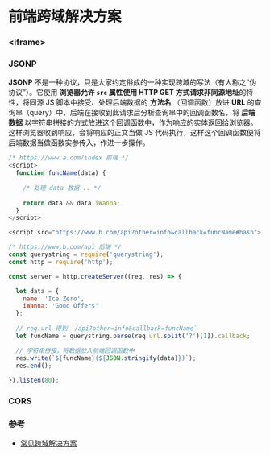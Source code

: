 # 前端跨域解决方案

### \<iframe\>

### JSONP

**JSONP** 不是一种协议，只是大家约定俗成的一种实现跨域的写法（有人称之“伪协议”）。它使用 **浏览器允许 `src` 属性使用 **HTTP GET** 方式请求非同源地址**的特性，将同源 JS 脚本中接受、处理后端数据的 **方法名** （回调函数）放进 **URL** 的查询串（query）中，后端在接收到此请求后分析查询串中的回调函数名，将 **后端数据** 以字符串拼接的方式放进这个回调函数中，作为响应的实体返回给浏览器。这样浏览器收到响应，会将响应的正文当做 JS 代码执行，这样这个回调函数便将后端数据当做函数实参传入，作进一步操作。

```js
/* https://www.a.com/index 前端 */
<script>
  function funcName(data) {
      
    /* 处理 data 数据... */
    
    return data && data.iWanna;
  }
</script>

<script src="https://www.b.com/api?other=info&callback=funcName#hash">
```

```js
/* https://www.b.com/api 后端 */
const querystring = require('querystring');
const http = require('http');

const server = http.createServer((req, res) => {

  let data = {
    name: 'Ice Zero',
    iWanna: 'Good Offers'
  };
  
  // req.url 得到 `/api?other=info&callback=funcName`
  let funcName = querystring.parse(req.url.split('?')[1]).callback;

  // 字符串拼接，将数据放入前端回调函数中
  res.write(`${funcName}(${JSON.stringify(data)})`);
  res.end();
  
}).listen(80);
```

### CORS


### 参考

- [常见跨域解决方案](https://www.cnblogs.com/roam/p/7520433.html)
